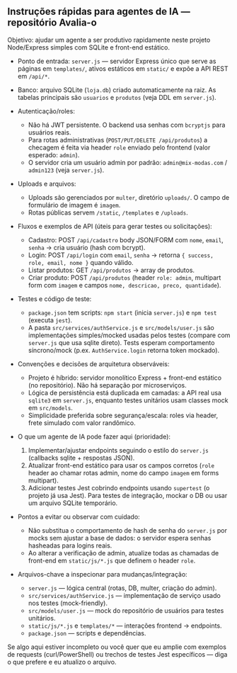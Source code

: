 ## Instruções rápidas para agentes de IA — repositório Avalia-o

Objetivo: ajudar um agente a ser produtivo rapidamente neste projeto Node/Express simples com SQLite e front-end estático.

- Ponto de entrada: `server.js` — servidor Express único que serve as páginas em `templates/`, ativos estáticos em `static/` e expõe a API REST em `/api/*`.
- Banco: arquivo SQLite (`loja.db`) criado automaticamente na raiz. As tabelas principais são `usuarios` e `produtos` (veja DDL em `server.js`).

- Autenticação/roles:
  - Não há JWT persistente. O backend usa senhas com `bcryptjs` para usuários reais.
  - Para rotas administrativas (`POST/PUT/DELETE /api/produtos`) a checagem é feita via header `role` enviado pelo frontend (valor esperado: `admin`).
  - O servidor cria um usuário admin por padrão: `admin@mix-modas.com` / `admin123` (veja `server.js`).

- Uploads e arquivos:
  - Uploads são gerenciados por `multer`, diretório `uploads/`. O campo de formulário de imagem é `imagem`.
  - Rotas públicas servem `/static`, `/templates` e `/uploads`.

- Fluxos e exemplos de API (úteis para gerar testes ou solicitações):
  - Cadastro: POST `/api/cadastro` body JSON/FORM com `nome`, `email`, `senha` → cria usuário (hash com bcrypt).
  - Login: POST `/api/login` com `email`, `senha` → retorna `{ success, role, email, nome }` quando válido.
  - Listar produtos: GET `/api/produtos` → array de produtos.
  - Criar produto: POST `/api/produtos` (header `role: admin`, multipart form com `imagem` e campos `nome, descricao, preco, quantidade`).

- Testes e código de teste:
  - `package.json` tem scripts: `npm start` (inicia `server.js`) e `npm test` (executa `jest`).
  - A pasta `src/services/authService.js` e `src/models/user.js` são implementações simples/mocked usadas pelos testes (compare com `server.js` que usa sqlite direto). Tests esperam comportamento síncrono/mock (p.ex. `AuthService.login` retorna token mockado).

- Convenções e decisões de arquitetura observáveis:
  - Projeto é híbrido: servidor monolítico Express + front-end estático (no repositório). Não há separação por microserviços.
  - Lógica de persistência está duplicada em camadas: a API real usa `sqlite3` em `server.js`, enquanto testes unitários usam classes mock em `src/models`.
  - Simplicidade preferida sobre segurança/escala: roles via header, frete simulado com valor randômico.

- O que um agente de IA pode fazer aqui (prioridade):
  1. Implementar/ajustar endpoints seguindo o estilo do `server.js` (callbacks sqlite + respostas JSON).
  2. Atualizar front-end estático para usar os campos corretos (`role` header ao chamar rotas admin, nome do campo `imagem` em forms multipart).
  3. Adicionar testes Jest cobrindo endpoints usando `supertest` (o projeto já usa Jest). Para testes de integração, mockar o DB ou usar um arquivo SQLite temporário.

- Pontos a evitar ou observar com cuidado:
  - Não substitua o comportamento de hash de senha do `server.js` por mocks sem ajustar a base de dados: o servidor espera senhas hasheadas para logins reais.
  - Ao alterar a verificação de admin, atualize todas as chamadas de front-end em `static/js/*.js` que definem o header `role`.

- Arquivos-chave a inspecionar para mudanças/integração:
  - `server.js` — lógica central (rotas, DB, multer, criação do admin).
  - `src/services/authService.js` — implementação de serviço usado nos testes (mock-friendly).
  - `src/models/user.js` — mock do repositório de usuários para testes unitários.
  - `static/js/*.js` e `templates/*` — interações frontend → endpoints.
  - `package.json` — scripts e dependências.

Se algo aqui estiver incompleto ou você quer que eu amplie com exemplos de requests (curl/PowerShell) ou trechos de testes Jest específicos — diga o que prefere e eu atualizo o arquivo.
